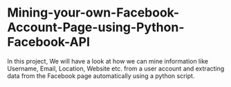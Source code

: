 # Mining-your-own-Facebook-Account-Page-using-Python-Facebook-API
In this project, We will have a look at how we can mine information like Username, Email, Location, Website etc. from a user account and extracting data from the Facebook page automatically using a python script.
